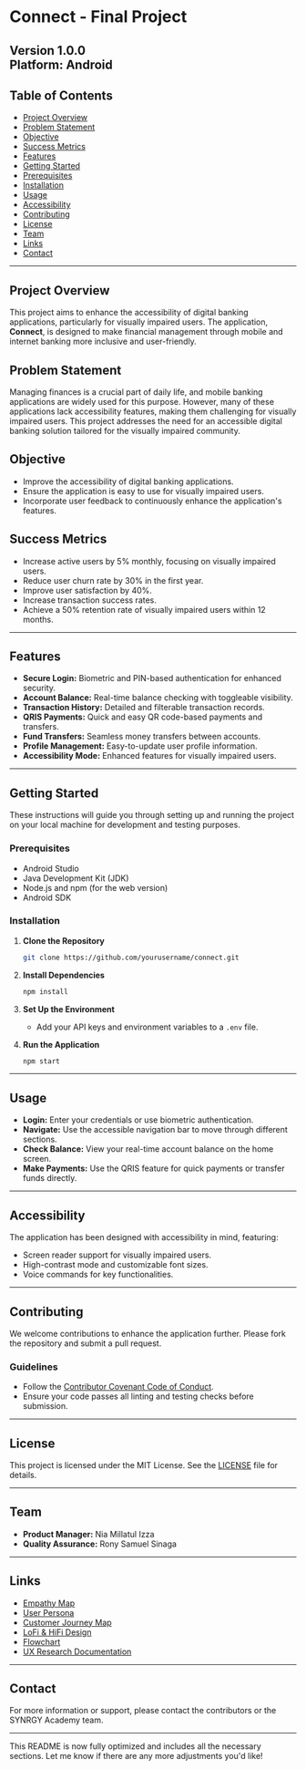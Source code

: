 # **Connect - Final Project**

**Version 1.0.0**  
**Platform:** Android
---

## **Table of Contents**
- [Project Overview](#project-overview)
- [Problem Statement](#problem-statement)
- [Objective](#objective)
- [Success Metrics](#success-metrics)
- [Features](#features)
- [Getting Started](#getting-started)
- [Prerequisites](#prerequisites)
- [Installation](#installation)
- [Usage](#usage)
- [Accessibility](#accessibility)
- [Contributing](#contributing)
- [License](#license)
- [Team](#team)
- [Links](#links)
- [Contact](#contact)

---

## **Project Overview**
This project aims to enhance the accessibility of digital banking applications, particularly for visually impaired users. The application, **Connect**, is designed to make financial management through mobile and internet banking more inclusive and user-friendly.

## **Problem Statement**
Managing finances is a crucial part of daily life, and mobile banking applications are widely used for this purpose. However, many of these applications lack accessibility features, making them challenging for visually impaired users. This project addresses the need for an accessible digital banking solution tailored for the visually impaired community.

## **Objective**
- Improve the accessibility of digital banking applications.
- Ensure the application is easy to use for visually impaired users.
- Incorporate user feedback to continuously enhance the application's features.

## **Success Metrics**
- Increase active users by 5% monthly, focusing on visually impaired users.
- Reduce user churn rate by 30% in the first year.
- Improve user satisfaction by 40%.
- Increase transaction success rates.
- Achieve a 50% retention rate of visually impaired users within 12 months.

---

## **Features**
- **Secure Login:** Biometric and PIN-based authentication for enhanced security.
- **Account Balance:** Real-time balance checking with toggleable visibility.
- **Transaction History:** Detailed and filterable transaction records.
- **QRIS Payments:** Quick and easy QR code-based payments and transfers.
- **Fund Transfers:** Seamless money transfers between accounts.
- **Profile Management:** Easy-to-update user profile information.
- **Accessibility Mode:** Enhanced features for visually impaired users.

---

## **Getting Started**
These instructions will guide you through setting up and running the project on your local machine for development and testing purposes.

### **Prerequisites**
- Android Studio
- Java Development Kit (JDK)
- Node.js and npm (for the web version)
- Android SDK

### **Installation**
1. **Clone the Repository**
   ```bash
   git clone https://github.com/yourusername/connect.git
   ```
2. **Install Dependencies**
   ```bash
   npm install
   ```
3. **Set Up the Environment**
   - Add your API keys and environment variables to a `.env` file.

4. **Run the Application**
   ```bash
   npm start
   ```

---

## **Usage**
- **Login:** Enter your credentials or use biometric authentication.
- **Navigate:** Use the accessible navigation bar to move through different sections.
- **Check Balance:** View your real-time account balance on the home screen.
- **Make Payments:** Use the QRIS feature for quick payments or transfer funds directly.

---

## **Accessibility**
The application has been designed with accessibility in mind, featuring:
- Screen reader support for visually impaired users.
- High-contrast mode and customizable font sizes.
- Voice commands for key functionalities.

---

## **Contributing**
We welcome contributions to enhance the application further. Please fork the repository and submit a pull request.

### **Guidelines**
- Follow the [Contributor Covenant Code of Conduct](CODE_OF_CONDUCT.md).
- Ensure your code passes all linting and testing checks before submission.

---

## **License**
This project is licensed under the MIT License. See the [LICENSE](LICENSE) file for details.

---

## **Team**
- **Product Manager:** Nia Millatul Izza
- **Quality Assurance:** Rony Samuel Sinaga

---

## **Links**
- [Empathy Map](#)
- [User Persona](#)
- [Customer Journey Map](#)
- [LoFi & HiFi Design](#)
- [Flowchart](#)
- [UX Research Documentation](#)

---

## **Contact**
For more information or support, please contact the contributors or the SYNRGY Academy team.

---

This README is now fully optimized and includes all the necessary sections. Let me know if there are any more adjustments you'd like!
